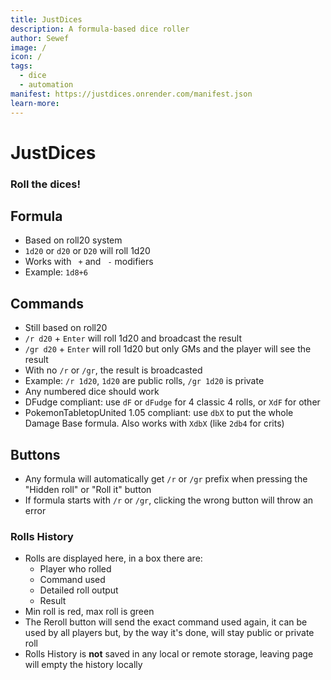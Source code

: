 ```yaml
---
title: JustDices
description: A formula-based dice roller
author: Sewef
image: /
icon: / 
tags:
  - dice
  - automation
manifest: https://justdices.onrender.com/manifest.json
learn-more: 
---
```



# JustDices

### Roll the dices!

## Formula
* Based on roll20 system
* `1d20` or `d20` or `D20` will roll 1d20
* Works with ` +` and ` -` modifiers
* Example: `1d8+6`

## Commands
* Still based on roll20
* `/r d20` + `Enter` will roll 1d20 and broadcast the result
* `/gr d20` + `Enter` will roll 1d20 but only GMs and the player will see the result
* With no `/r` or `/gr`, the result is broadcasted
* Example: `/r 1d20`, `1d20` are public rolls, `/gr 1d20` is private
* Any numbered dice should work
* DFudge compliant: use `dF` or `dFudge` for 4 classic 4 rolls, or `XdF` for other
* PokemonTabletopUnited 1.05 compliant: use `dbX` to put the whole Damage Base formula. Also works with `XdbX` (like `2db4` for crits)

## Buttons
* Any formula will automatically get `/r` or `/gr` prefix when pressing the "Hidden roll" or "Roll it" button
* If formula starts with `/r` or `/gr`, clicking the wrong button will throw an error

### Rolls History

* Rolls are displayed here, in a box there are:
  - Player who rolled
  - Command used
  - Detailed roll output
  - Result
* Min roll is red, max roll is green
* The Reroll button will send the exact command used again, it can be used by all players but, by the way it's done, will stay public or private roll
* Rolls History is **not** saved in any local or remote storage, leaving page will empty the history locally